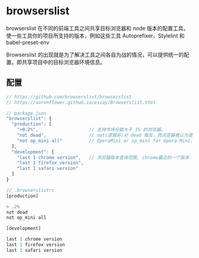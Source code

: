 # browserslist

  browserslist 在不同的前端工具之间共享目标浏览器和 node 版本的配置工具。
  使一些工具你的项目所支持的版本，例如这些工具 Autoprefixer，Stylelint 和 babel-preset-env

  Browserslist 的出现就是为了解决工具之间各自为战的情况，可以提供统一的配置。即共享项目中的目标浏览器环境信息。

## 配置

```js
// https://github.com/browserslist/browserslist
// https://aaronflower.github.io/essay/Browserslist.html

// package.json
"browserslist": {
  "production": [
    ">0.2%",                   // 支持市场份额大于 1% 的浏览器。
    "not dead",                // not(逻辑非)对 dead 取反，而浏览器被认为是 dead 条件是：最新的两个版本中发现其市场份额已经低于 0.5% 并且 24 个月内没有任务官方支持和更新了。
    "not op_mini all"          // OperaMini or op_mini for Opera Mini.
  ],
  "development": [
    "last 1 chrome version",   // 浏览器版本查询范围, chrome最近的一个版本
    "last 1 firefox version",
    "last 1 safari version"
  ]
}

// .browserslistrc
[production]

> .2%
not dead
not op_mini all

[development]

last 1 chrome version
last 1 firefox version
last 1 safari version
```
